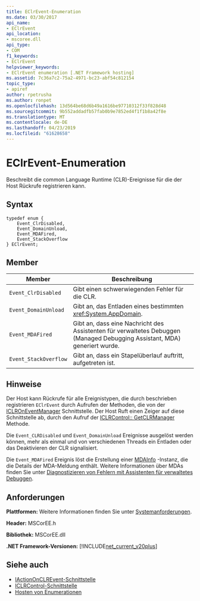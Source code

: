 ```yaml
---
title: EClrEvent-Enumeration
ms.date: 03/30/2017
api_name:
- EClrEvent
api_location:
- mscoree.dll
api_type:
- COM
f1_keywords:
- EClrEvent
helpviewer_keywords:
- EClrEvent enumeration [.NET Framework hosting]
ms.assetid: 7c36a7c2-75a2-4971-bc23-abf54c812154
topic_type:
- apiref
author: rpetrusha
ms.author: ronpet
ms.openlocfilehash: 13d564be68d6b49a1616be97710312f33f828d48
ms.sourcegitcommit: 9b552addadfb57fab0b9e7852ed4f1f1b8a42f8e
ms.translationtype: MT
ms.contentlocale: de-DE
ms.lasthandoff: 04/23/2019
ms.locfileid: "61628658"
---
```

# <a name="eclrevent-enumeration"></a>EClrEvent-Enumeration
Beschreibt die common Language Runtime (CLR)-Ereignisse für die der Host Rückrufe registrieren kann.  
  
## <a name="syntax"></a>Syntax  
  
```  
typedef enum {  
    Event_ClrDisabled,  
    Event_DomainUnload,  
    Event_MDAFired,  
    Event_StackOverflow  
} EClrEvent;  
```  
  
## <a name="members"></a>Member  
  
|Member|Beschreibung|  
|------------|-----------------|  
|`Event_ClrDisabled`|Gibt einen schwerwiegenden Fehler für die CLR.|  
|`Event_DomainUnload`|Gibt an, das Entladen eines bestimmten <xref:System.AppDomain>.|  
|`Event_MDAFired`|Gibt an, dass eine Nachricht des Assistenten für verwaltetes Debuggen (Managed Debugging Assistant, MDA) generiert wurde.|  
|`Event_StackOverflow`|Gibt an, dass ein Stapelüberlauf auftritt, aufgetreten ist.|  
  
## <a name="remarks"></a>Hinweise  
 Der Host kann Rückrufe für alle Ereignistypen, die durch beschrieben registrieren `EClrEvent` durch Aufrufen der Methoden, die von der [ICLROnEventManager](../../../../docs/framework/unmanaged-api/hosting/iclroneventmanager-interface.md) Schnittstelle. Der Host Ruft einen Zeiger auf diese Schnittstelle ab, durch den Aufruf der [ICLRControl:: GetCLRManager](../../../../docs/framework/unmanaged-api/hosting/iclrcontrol-getclrmanager-method.md) Methode.  
  
 Die `Event_CLRDisabled` und `Event_DomainUnload` Ereignisse ausgelöst werden können, mehr als einmal und von verschiedenen Threads ein Entladen oder das Deaktivieren der CLR signalisiert.  
  
 Die `Event_MDAFired` Ereignis löst die Erstellung einer [MDAInfo](../../../../docs/framework/unmanaged-api/hosting/mdainfo-structure.md) -Instanz, die die Details der MDA-Meldung enthält. Weitere Informationen über MDAs finden Sie unter [Diagnostizieren von Fehlern mit Assistenten für verwaltetes Debuggen](../../../../docs/framework/debug-trace-profile/diagnosing-errors-with-managed-debugging-assistants.md).  
  
## <a name="requirements"></a>Anforderungen  
 **Plattformen:** Weitere Informationen finden Sie unter [Systemanforderungen](../../../../docs/framework/get-started/system-requirements.md).  
  
 **Header:** MSCorEE.h  
  
 **Bibliothek:** MSCorEE.dll  
  
 **.NET Framework-Versionen:** [!INCLUDE[net_current_v20plus](../../../../includes/net-current-v20plus-md.md)]  
  
## <a name="see-also"></a>Siehe auch

- [IActionOnCLREvent-Schnittstelle](../../../../docs/framework/unmanaged-api/hosting/iactiononclrevent-interface.md)
- [ICLRControl-Schnittstelle](../../../../docs/framework/unmanaged-api/hosting/iclrcontrol-interface.md)
- [Hosten von Enumerationen](../../../../docs/framework/unmanaged-api/hosting/hosting-enumerations.md)
